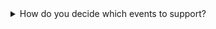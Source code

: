 <details>
<summary> How do you decide which events to support?</summary></br>

Hubbers come in all stripes and speak to all manner of audiences. In addition to our messaging and audience priorities, we're working to build out a more central place for matching open CFPs to just the right subject matter expert. Our goal is to help you land content organically as well as consider the financial responsibility that might be involved with sending Hubbers to in-person conferences.

We ask a number of key questions:

- Does the event help open source maintainers manage their projects and organizations better?
- Are we able to reach a significant developer population in the target audience?
- Are you giving a talk or workshop that furthers a GitHub strategic feature or initiative?
- Do we have the people and resources to execute an event engagement to GitHub's standards?
</details>

